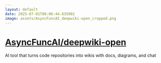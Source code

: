 ```yaml
---
layout: default
date: 2025-07-01T06:06:44.635902
image: assets/AsyncFuncAI_deepwiki-open_cropped.png
---
```


# [AsyncFuncAI/deepwiki-open](https://github.com/AsyncFuncAI/deepwiki-open)

AI tool that turns code repositories into wikis with docs, diagrams, and chat
